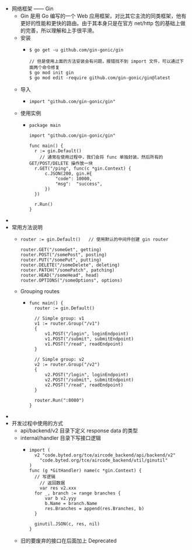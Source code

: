 - 网络框架 —— Gin
	- Gin 是用 Go 编写的一个 Web 应用框架，对比其它主流的同类框架，他有更好的性能和更快的路由。由于其本身只是在官方 net/http 包的基础上做的完善，所以理解和上手很平滑。
	- 安装
		- ```
		  $ go get -u github.com/gin-gonic/gin
		  
		  // 但是使用上面的方法安装会有问题，报错找不到 import 文件，可以通过下面两个命令修复
		  $ go mod init gin
		  $ go mod edit -require github.com/gin-gonic/gin@latest
		  ```
	- 导入
		- ```
		  import "github.com/gin-gonic/gin"
		  ```
	- 使用实例
		- ```
		  package main
		  
		  import "github.com/gin-gonic/gin"
		  
		  func main() {
		  	r := gin.Default()
		      // 通常在使用过程中，我们会将 func 单独封装，然后所有的 GET/POST/DELETE 操作放一块
		  	r.GET("/ping", func(c *gin.Context) {
		  		c.JSON(200, gin.H{
		  			"code": 10000,
		  			"msg":  "success",
		  		})
		  	})
		  
		  	r.Run()
		  }
		  ```
-
- 常用方法说明
	- ```
	  router := gin.Default()	// 使用默认的中间件创建 gin router 
	  
	  router.GET("/someGet", getting)
	  router.POST("/somePost", posting)
	  router.PUT("/somePut", putting)
	  router.DELETE("/someDelete", deleting)
	  router.PATCH("/somePatch", patching)
	  router.HEAD("/someHead", head)
	  router.OPTIONS("/someOptions", options)
	  
	  ```
	- Grouping routes
		- ```
		  func main() {
		  	router := gin.Default()
		  
		  	// Simple group: v1
		  	v1 := router.Group("/v1")
		  	{
		  		v1.POST("/login", loginEndpoint)
		  		v1.POST("/submit", submitEndpoint)
		  		v1.POST("/read", readEndpoint)
		  	}
		  
		  	// Simple group: v2
		  	v2 := router.Group("/v2")
		  	{
		  		v2.POST("/login", loginEndpoint)
		  		v2.POST("/submit", submitEndpoint)
		  		v2.POST("/read", readEndpoint)
		  	}
		  
		  	router.Run(":8080")
		  }
		  ```
-
- 开发过程中使用的方式
	- api/backend/v2 目录下定义 response data 的类型
	- internal/handler 目录下写接口逻辑
		- ```
		  import (
		  	v2 "code.byted.org/tce/aircode_backend/api/backend/v2"
		      "code.byted.org/tce/aircode_backend/util/ginutil"
		  )
		  func (g *GitHandler) name(c *gin.Context) {
		  	// 写逻辑
		      // 返回数据
		      var res v2.xxx
		  	for _, branch := range branches {
		  		var b v2.yyy
		  		b.Name = branch.Name
		  		res.Branches = append(res.Branches, b)
		  	}
		  
		  	ginutil.JSON(c, res, nil)
		  }
		  
		  ```
	- 旧的要废弃的接口在后面加上 Deprecated